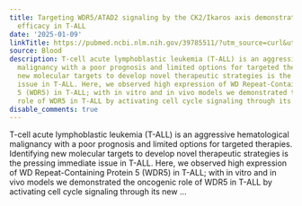 ```yaml
---
title: Targeting WDR5/ATAD2 signaling by the CK2/Ikaros axis demonstrates therapeutic
  efficacy in T-ALL
date: '2025-01-09'
linkTitle: https://pubmed.ncbi.nlm.nih.gov/39785511/?utm_source=curl&utm_medium=rss&utm_campaign=journals&utm_content=7603509&fc=None&ff=20250109170931&v=2.18.0.post9+e462414
source: Blood
description: T-cell acute lymphoblastic leukemia (T-ALL) is an aggressive hematological
  malignancy with a poor prognosis and limited options for targeted therapies. Identifying
  new molecular targets to develop novel therapeutic strategies is the pressing immediate
  issue in T-ALL. Here, we observed high expression of WD Repeat-Containing Protein
  5 (WDR5) in T-ALL; with in vitro and in vivo models we demonstrated the oncogenic
  role of WDR5 in T-ALL by activating cell cycle signaling through its new ...
disable_comments: true
---
```

T-cell acute lymphoblastic leukemia (T-ALL) is an aggressive hematological malignancy with a poor prognosis and limited options for targeted therapies. Identifying new molecular targets to develop novel therapeutic strategies is the pressing immediate issue in T-ALL. Here, we observed high expression of WD Repeat-Containing Protein 5 (WDR5) in T-ALL; with in vitro and in vivo models we demonstrated the oncogenic role of WDR5 in T-ALL by activating cell cycle signaling through its new ...